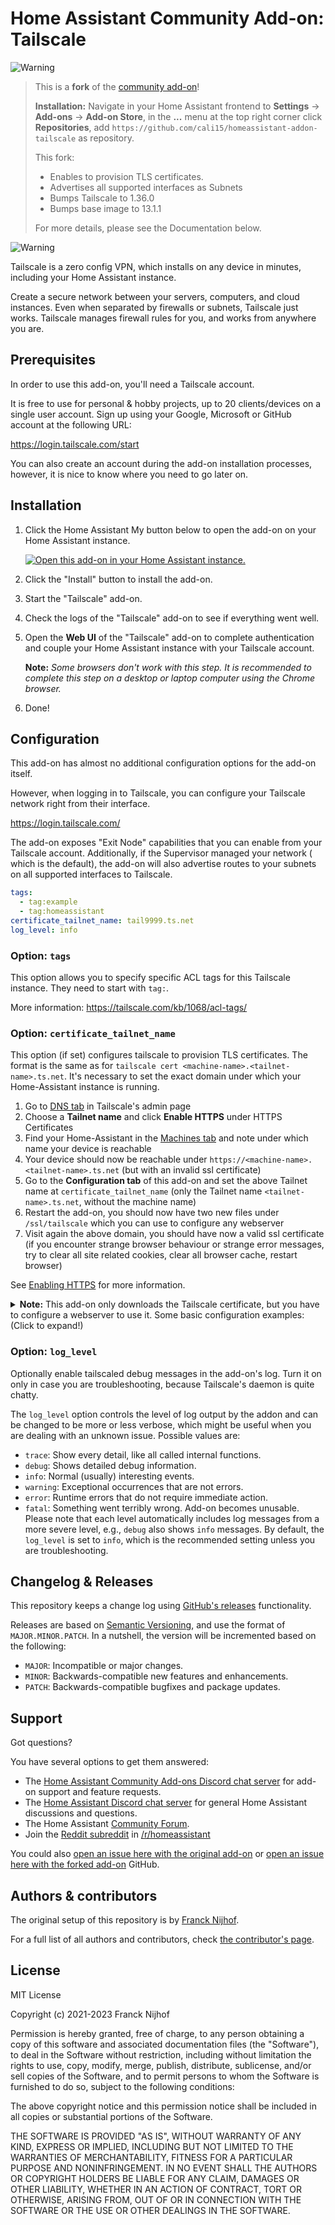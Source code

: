# Home Assistant Community Add-on: Tailscale

![Warning][warning_stripe]

> This is a **fork** of the [community add-on][community_addon]!
>
> **Installation:** Navigate in your Home Assistant frontend to **Settings** ->
> **Add-ons** -> **Add-on Store**, in the **...** menu at the top right corner
> click **Repositories**, add
> `https://github.com/cali15/homeassistant-addon-tailscale` as repository.
>
> This fork:
>   - Enables to provision TLS certificates.
>   - Advertises all supported interfaces as Subnets
>   - Bumps Tailscale to 1.36.0
>   - Bumps base image to 13.1.1
>
> For more details, please see the Documentation below.

![Warning][warning_stripe]

Tailscale is a zero config VPN, which installs on any device in minutes,
including your Home Assistant instance.

Create a secure network between your servers, computers, and cloud instances.
Even when separated by firewalls or subnets, Tailscale just works. Tailscale
manages firewall rules for you, and works from anywhere you are.

## Prerequisites

In order to use this add-on, you'll need a Tailscale account.

It is free to use for personal & hobby projects, up to 20 clients/devices on a
single user account. Sign up using your Google, Microsoft or GitHub account at
the following URL:

<https://login.tailscale.com/start>

You can also create an account during the add-on installation processes,
however, it is nice to know where you need to go later on.

## Installation

1. Click the Home Assistant My button below to open the add-on on your Home
   Assistant instance.

   [![Open this add-on in your Home Assistant instance.][addon-badge]][addon]

1. Click the "Install" button to install the add-on.
1. Start the "Tailscale" add-on.
1. Check the logs of the "Tailscale" add-on to see if everything went well.
1. Open the **Web UI** of the "Tailscale" add-on to complete authentication and
   couple your Home Assistant instance with your Tailscale account.

   **Note:** _Some browsers don't work with this step. It is recommended to
   complete this step on a desktop or laptop computer using the Chrome browser._

1. Done!

## Configuration

This add-on has almost no additional configuration options for the
add-on itself.

However, when logging in to Tailscale, you can configure your Tailscale
network right from their interface.

<https://login.tailscale.com/>

The add-on exposes "Exit Node" capabilities that you can enable from your
Tailscale account. Additionally, if the Supervisor managed your network (
which is the default), the add-on will also advertise routes to your
subnets on all supported interfaces to Tailscale.

```yaml
tags:
  - tag:example
  - tag:homeassistant
certificate_tailnet_name: tail9999.ts.net
log_level: info
```

### Option: `tags`

This option allows you to specify specific ACL tags for this Tailscale
instance. They need to start with `tag:`.

More information: <https://tailscale.com/kb/1068/acl-tags/>

### Option: `certificate_tailnet_name`

This option (if set) configures tailscale to provision TLS certificates. The format is the same as for `tailscale cert <machine-name>.<tailnet-name>.ts.net`. It's necessary to set the exact domain under which your Home-Assistant instance is running.

1. Go to [DNS tab](https://login.tailscale.com/admin/dns) in Tailscale's admin page
2. Choose a **Tailnet name** and click **Enable HTTPS** under HTTPS Certificates
3. Find your Home-Assistant in the [Machines tab](https://login.tailscale.com/admin/machines) and note under which name your device is reachable
4. Your device should now be reachable under `https://<machine-name>.<tailnet-name>.ts.net` (but with an invalid ssl certificate)
5. Go to the **Configuration tab** of this add-on and set the above Tailnet name at `certificate_tailnet_name` (only the Tailnet name `<tailnet-name>.ts.net`, without the machine name)
6. Restart the add-on, you should now have two new files under `/ssl/tailscale` which you can use to configure any webserver
7. Visit again the above domain, you should have now a valid ssl certificate (if you encounter strange browser behaviour or strange error messages, try to clear all site related cookies, clear all browser cache, restart browser)

See [Enabling HTTPS](https://tailscale.com/kb/1153/enabling-https/) for more information.

<details>
<summary><b>Note:</b> This add-on only downloads the Tailscale certificate, but you have to configure a webserver to use it. Some basic configuration examples: (Click to expand!)</summary>

- Your Tailscale connection is only a backup connection (eg. CGNAT-ed mobile internet USB stick) to access Home Assistant

  - Home Assistant uses another certificate generated by eg. the Duck DNS or the Let's Encrypt add-ons
  - No Tailscale certificate is generated, you are not using this option
  - Using eg. `https://<...>.duckdns.org` url the browser **will not** give you a `Not secure` warning
  - Using `https://<...>.ts.net` url the browser **will** give you a `Not secure` warning

- Your Tailscale connection is your main connection to access Home Assistant

  - Home Assistant uses the certificate generated by this add-on
  - Using `https://<...>.ts.net` url the browser **will not** give you a `Not secure` warning

- There are multiple connections to access Home Assistant
  - Home Assistant **doesn't** use any certificate, just plain http access
  - You need eg. the NGINX Home Assistant SSL proxy add-on to use the specific ceriticates for each connection
  - For all the urls the browser **will not** give you a `Not secure` warning

</details>

### Option: `log_level`

Optionally enable tailscaled debug messages in the add-on's log. Turn it on only
in case you are troubleshooting, because Tailscale's daemon is quite chatty.

The `log_level` option controls the level of log output by the addon and can
be changed to be more or less verbose, which might be useful when you are
dealing with an unknown issue. Possible values are:
- `trace`: Show every detail, like all called internal functions.
- `debug`: Shows detailed debug information.
- `info`: Normal (usually) interesting events.
- `warning`: Exceptional occurrences that are not errors.
- `error`: Runtime errors that do not require immediate action.
- `fatal`: Something went terribly wrong. Add-on becomes unusable.
Please note that each level automatically includes log messages from a
more severe level, e.g., `debug` also shows `info` messages. By default,
the `log_level` is set to `info`, which is the recommended setting unless
you are troubleshooting.

## Changelog & Releases

This repository keeps a change log using [GitHub's releases][releases]
functionality.

Releases are based on [Semantic Versioning][semver], and use the format
of `MAJOR.MINOR.PATCH`. In a nutshell, the version will be incremented
based on the following:

- `MAJOR`: Incompatible or major changes.
- `MINOR`: Backwards-compatible new features and enhancements.
- `PATCH`: Backwards-compatible bugfixes and package updates.

## Support

Got questions?

You have several options to get them answered:

- The [Home Assistant Community Add-ons Discord chat server][discord] for add-on
  support and feature requests.
- The [Home Assistant Discord chat server][discord-ha] for general Home
  Assistant discussions and questions.
- The Home Assistant [Community Forum][forum].
- Join the [Reddit subreddit][reddit] in [/r/homeassistant][reddit]

You could also [open an issue here with the original add-on][issue] or [open an
issue here with the forked add-on][issue_forked] GitHub.

## Authors & contributors

The original setup of this repository is by [Franck Nijhof][frenck].

For a full list of all authors and contributors,
check [the contributor's page][contributors].

## License

MIT License

Copyright (c) 2021-2023 Franck Nijhof

Permission is hereby granted, free of charge, to any person obtaining a copy
of this software and associated documentation files (the "Software"), to deal
in the Software without restriction, including without limitation the rights
to use, copy, modify, merge, publish, distribute, sublicense, and/or sell
copies of the Software, and to permit persons to whom the Software is
furnished to do so, subject to the following conditions:

The above copyright notice and this permission notice shall be included in all
copies or substantial portions of the Software.

THE SOFTWARE IS PROVIDED "AS IS", WITHOUT WARRANTY OF ANY KIND, EXPRESS OR
IMPLIED, INCLUDING BUT NOT LIMITED TO THE WARRANTIES OF MERCHANTABILITY,
FITNESS FOR A PARTICULAR PURPOSE AND NONINFRINGEMENT. IN NO EVENT SHALL THE
AUTHORS OR COPYRIGHT HOLDERS BE LIABLE FOR ANY CLAIM, DAMAGES OR OTHER
LIABILITY, WHETHER IN AN ACTION OF CONTRACT, TORT OR OTHERWISE, ARISING FROM,
OUT OF OR IN CONNECTION WITH THE SOFTWARE OR THE USE OR OTHER DEALINGS IN THE
SOFTWARE.

[addon-badge]: https://my.home-assistant.io/badges/supervisor_addon.svg
[addon]: https://my.home-assistant.io/redirect/supervisor_addon/?addon=09716aab_tailscale&repository_url=https%3A%2F%2Fgithub.com%2Fcali15%2Fhomeassistant-addon-tailscale
[contributors]: https://github.com/cali15/homeassistant-addon-tailscale/graphs/contributors
[discord-ha]: https://discord.gg/c5DvZ4e
[discord]: https://discord.me/hassioaddons
[forum]: https://community.home-assistant.io/?u=frenck
[frenck]: https://github.com/frenck
[issue]: https://github.com/hassio-addons/addon-tailscale/issues
[issue_forked]: https://github.com/cali15/homeassistant-addon-tailscale/issues
[reddit]: https://reddit.com/r/homeassistant
[releases]: https://github.com/cali15/homeassistant-addon-tailscale/releases
[semver]: http://semver.org/spec/v2.0.0.htm
[warning_stripe]: https://github.com/cali15/homeassistant-addon-tailscale/raw/main/images/warning_stripe_wide.png
[community_addon]: https://github.com/hassio-addons/addon-tailscale
